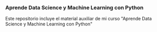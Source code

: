 ### Aprende Data Science y Machine Learning con Python


Este repositorio incluye el material auxiliar de mi curso "Aprende Data Science y Machine Learning con Python"
